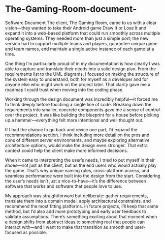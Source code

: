 # The-Gaming-Room-document-
Software Document 
The client, The Gaming Room, came to us with a clear vision—they wanted to take their Android game Draw It or Lose It and expand it into a web-based platform that could run smoothly across multiple operating systems. They needed more than just a simple port; the new version had to support multiple teams and players, guarantee unique game and team names, and maintain a single active instance of each game at a time.

One thing I’m particularly proud of in my documentation is how clearly I was able to capture and translate their needs into a solid design plan. From the requirements list to the UML diagrams, I focused on making the structure of the system easy to understand, both for myself as a developer and for anyone else who might work on the project later. That clarity gave me a roadmap I could trust when moving into the coding phase.

Working through the design document was incredibly helpful—it forced me to think deeply before touching a single line of code. Breaking down the requirements into smaller, concrete components gave me a sense of control over the project. It was like building the blueprint for a house before picking up a hammer—everything felt more intentional and well thought out.

If I had the chance to go back and revise one part, I’d expand the recommendations section. I think including more detail on the pros and cons of different server environments, and maybe exploring alternative architecture options, would make the design even stronger. That extra context could help the client make more informed decisions.

When it came to interpreting the user’s needs, I tried to put myself in their shoes—not just as the client, but as the end users who would actually play the game. That’s why unique naming rules, cross-platform access, and seamless performance were built into the design from the start. Considering the user’s needs isn’t just a nice-to-have—it’s the difference between software that works and software that people love to use.

My approach was straightforward but deliberate: gather requirements, translate them into a domain model, apply architectural constraints, and recommend the most fitting platforms. In future projects, I’ll keep that same method, but I’d also add more prototyping and early user feedback to validate assumptions. There’s something exciting about that moment when a design shifts from abstract ideas to something real that people can interact with—and I want to make that transition as smooth and user-focused as possible.

